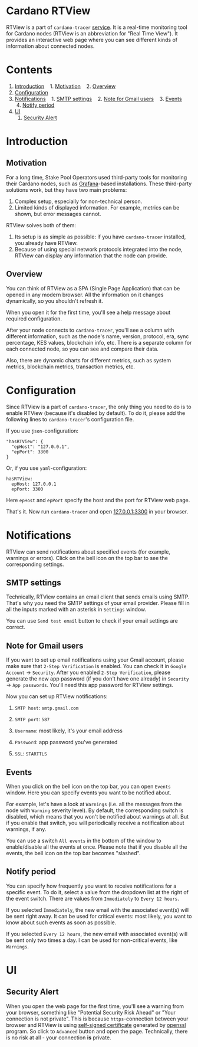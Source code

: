 # Cardano RTView

RTView is a part of `cardano-tracer` [service](https://github.com/input-output-hk/cardano-node/blob/master/cardano-tracer/docs/cardano-tracer.md). It is a real-time monitoring tool for Cardano nodes (RTView is an abbreviation for "Real Time View"). It provides an interactive web page where you can see different kinds of information about connected nodes.

# Contents

1. [Introduction](#Introduction)
   1. [Motivation](#Motivation)
   2. [Overview](#Overview)
2. [Configuration](#Configuration)
3. [Notifications](#Notifications)
   1. [SMTP settings](#SMTP-settings)
   2. [Note for Gmail users](#Note-for-Gmail-users)
   3. [Events](#Events)
   4. [Notify period](#Notify-period)
4. [UI](#UI)
   1. [Security Alert](#Security-Alert)

# Introduction

## Motivation

For a long time, Stake Pool Operators used third-party tools for monitoring their Cardano nodes, such as [Grafana](https://grafana.com/grafana/dashboards/12469)-based installations. These third-party solutions work, but they have two main problems:

1. Complex setup, especially for non-technical person.
2. Limited kinds of displayed information. For example, metrics can be shown, but error messages cannot.

RTView solves both of them:

1. Its setup is as simple as possible: if you have `cardano-tracer` installed, you already have RTView.
2. Because of using special network protocols integrated into the node, RTView can display any information that the node can provide.

## Overview

You can think of RTView as a SPA (Single Page Application) that can be opened in any modern browser. All the information on it changes dynamically, so you shouldn't refresh it.

When you open it for the first time, you'll see a help message about required configuration.

After your node connects to `cardano-tracer`, you'll see a column with different information, such as the node's name, version, protocol, era, sync percentage, KES values, blockchain info, etc. There is a separate column for each connected node, so you can see and compare their data.

Also, there are dynamic charts for different metrics, such as system metrics, blockchain metrics, transaction metrics, etc.

# Configuration

Since RTView is a part of `cardano-tracer`, the only thing you need to do is to enable RTView (because it's disabled by default). To do it, please add the following lines to `cardano-tracer`'s configuration file.

If you use `json`-configuration:

```
"hasRTView": {
  "epHost": "127.0.0.1",
  "epPort": 3300
}
```

Or, if you use `yaml`-configuration:

```
hasRTView:
  epHost: 127.0.0.1
  epPort: 3300
```

Here `epHost` and `epPort` specify the host and the port for RTView web page.

That's it. Now run `cardano-tracer` and open [127.0.0.1:3300](https://127.0.0.1:3300) in your browser.

# Notifications

RTView can send notifications about specified events (for example, warnings or errors). Click on the bell icon on the top bar to see the corresponding settings.

## SMTP settings

Technically, RTView contains an email client that sends emails using SMTP. That's why you need the SMTP settings of your email provider. Please fill in all the inputs marked with an asterisk in `Settings` window.

You can use `Send test email` button to check if your email settings are correct.

## Note for Gmail users

If you want to set up email notifications using your Gmail account, please make sure that `2-Step Verification` is enabled. You can check it in `Google Account` -> `Security`. After you enabled `2-Step Verification`, please generate the new app password (if you don't have one already) in `Security` -> `App passwords`. You'll need this app password for RTView settings.

Now you can set up RTView notifications:

1. `SMTP host`: `smtp.gmail.com`

2. `SMTP port`: `587`

3. `Username`: most likely, it's your email address

4. `Password`: app password you've generated

5. `SSL`: `STARTTLS`

## Events

When you click on the bell icon on the top bar, you can open `Events` window. Here you can specify events you want to be notified about.

For example, let's have a look at `Warnings` (i.e. all the messages from the node with `Warning` severity level). By default, the corresponding switch is disabled, which means that you won't be notified about warnings at all. But if you enable that switch, you will periodically receive a notification about warnings, if any.

You can use a switch `All events` in the bottom of the window to enable/disable all the events at once. Please note that if you disable all the events, the bell icon on the top bar becomes "slashed".

## Notify period

You can specify how frequently you want to receive notifications for a specific event. To do it, select a value from the dropdown list at the right of the event switch. There are values from `Immediately` to `Every 12 hours`.

If you selected `Immediately`, the new email with the associated event(s) will be sent right away. It can be used for critical events: most likely, you want to know about such events as soon as possible.

If you selected `Every 12 hours`, the new email with associated event(s) will be sent only two times a day. I can be used for non-critical events, like `Warnings`.

# UI

## Security Alert

When you open the web page for the first time, you'll see a warning from your browser, something like "Potential Security Risk Ahead" or "Your connection is not private". This is because `https`-connection between your browser and RTView is using [self-signed certificate](https://en.wikipedia.org/wiki/Self-signed_certificate) generated by [openssl](https://www.openssl.org/) program. So click to `Advanced` button and open the page. Technically, there is no risk at all - your connection **is** private.
